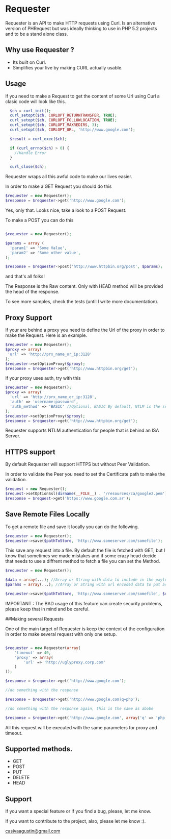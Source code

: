 Requester
=========

 Requester is an API to make HTTP requests using Curl. Is an alternative version
of PHRequest but was ideally thinking to use in PHP 5.2 projects and to be a stand
alone class.

## Why use Requester ?

- Its built on Curl.
- Simplifies your live by making CURL actually usable.

## Usage
If you need to make a Request to get the content of some Url using Curl a clasic
code will look like this.

``` php
  $ch = curl_init();
  curl_setopt($ch, CURLOPT_RETURNTRANSFER, TRUE);
  curl_setopt($ch, CURLOPT_FOLLOWLOCATION, TRUE);
  curl_setopt($ch, CURLOPT_MAXREDIRS, 3);
  curl_setopt($ch, CURLOPT_URL, 'http://www.google.com');

  $result = curl_exec($ch);

  if (curl_errno($ch) > 0) {
    //Handle Error
  }

  curl_close($ch);
```

Requester wraps all this awful code to make our lives easier.

In order to make a GET Request you should do this

``` php
$requester = new Requester();
$response = $requester->get('http://www.google.com');
```

Yes, only that. Looks nice, take a look to a POST Request.

To make a POST you can do this

``` php

$requester = new Requester();

$params = array (
  'param1' => 'Some Value',
  'param2' => 'Some other value',
);

$response = $requester->post('http://www.httpbin.org/post', $params);
```

and that's all folks!

The Response is the Raw content. Only with HEAD method will be provided
the head of the response.

To see more samples, check the tests (until I write more documentation).

## Proxy Support

If your are behind a proxy you need to define the Url of the proxy in order to
make the Request. Here is an example.

``` php
$requester = new Requester();
$proxy => array(
 'url' => 'http://prx_name_or_ip:3128'
);
$requester->setOptionProxy($proxy);
$response = $requester->get('http://www.httpbin.org/get');
```

If your proxy uses auth, try with this

``` php
$requester = new Requester();
$proxy => array(
  'url' => 'http://prx_name_or_ip:3128',
  'auth' => 'username:password',
  'auth_method' => 'BASIC' //Optional, BASIC By default, NTLM is the second option.
);
$requester->setOptionProxy($proxy);
$response = $requester->get('http://www.httpbin.org/get');
```
Requester supports NTLM authentication for people that is behind an ISA Server.

## HTTPS support

By default Requester will support HTTPS but without Peer Validation.

In order to validate the Peer you need to set the Certificate path to make
the validation.

``` php
$request = new Requester();
$request->setOptionSsl(dirname(__FILE__) . '/resources/ca/google2.pem');
$response = $request->get('https://www.google.com.ar');
```

## Save Remote Files Locally

To get a remote file and save it locally you can do the following.

``` php
$requester = new Requester();
$requester->save($pathToStore, 'http://www.someserver.com/somefile');
```

This save any request into a file. By default the file is fetched with GET, but
I know that sometimes we made mistakes and if some crazy head decide that
needs to use a diffrent method to fetch a file you can set the Method.

``` php
$requester = new Requester();

$data = array(...); //Array or String with data to include in the payload of the request, optional
$params = array(...); //Array or String with url encoded data to put as query string, optional

$requester->save($pathToStore, 'http://www.someserver.com/somefile', $data, $params, 'PUT'); //WAT!, yes, just in case
```

IMPORTANT : The BAD usage of this feature can create security problems, please
keep that in mind and be careful.

##Making several Requests

One of the main target of Requester is keep the context of the configuration in
order to make several request with only one setup.

``` php

$requester = new Requester(array(
    'timeout' => 40,
    'proxy' => array(
        'url' => 'http://uglyproxy.corp.com'
    )
));

$response = $requester->get('http://www.google.com');

//do something with the response

$response = $requester->get('http://www.google.com?q=php');

//do something with the response again, this is the same as abobe

$response = $requester->get('http://www.google.com', array('q' => 'php'));
```

All this request will be executed with the same parameters for proxy and timeout.

## Supported methods.

 - GET
 - POST
 - PUT
 - DELETE
 - HEAD

## Support

If you want a special feature or if you find a bug, please, let me know.

If you want to contribute to the project, also, please let me know :).

casivaagustin@gmail.com